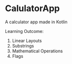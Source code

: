 # CalulatorApp
A calculator app made in Kotlin

Learning Outcome:

1) Linear Layouts
2) Substrings
3) Mathematical Operations
4) Flags

